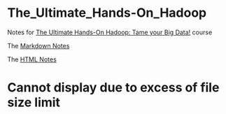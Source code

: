 # The_Ultimate_Hands-On_Hadoop
Notes for [The Ultimate Hands-On Hadoop: Tame your Big Data!](https://www.udemy.com/course/the-ultimate-hands-on-hadoop-tame-your-big-data/) course

The [Markdown Notes](Markdown%20Notes/Udemy%20Big%20Data.md)

The [HTML Notes](HTML%20Notes/index.html)
# Cannot display due to excess of file size limit

